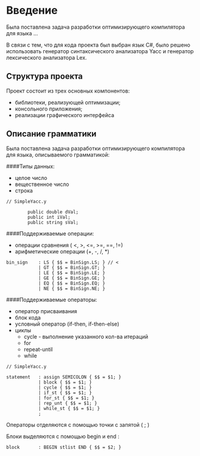 # Введение

Была поставлена задача разработки оптимизирующего компилятора для языка ...

В связи с тем, что для кода проекта был выбран язык C#, было решено использовать генератор синтаксического анализатора Yacc и генератор лексического анализатора Lex.

## Структура проекта

Проект состоит из трех основных компонентов:
- библиотеки, реализующей оптимизации;
- консольного приложения;
- реализации графического интерфейса


## Описание грамматики

Была поставлена задача разработки оптимизирующего компилятора для языка, описываемого грамматикой:


####Типы данных:

- целое число
- вещественное число 
- строка
```
// SimpleYacc.y

		public double dVal;
		public int iVal;
		public string sVal;
```
####Поддерживаемые операции:


- операции сравнения ( <,  >,  <=,  >=,  ==,  !=)
- арифметические операции (+,  -,  /,  *)


```
bin_sign	: LS { $$ = BinSign.LS; } // <
			| GT { $$ = BinSign.GT; } 
			| LE { $$ = BinSign.LE; }
			| GE { $$ = BinSign.GE; }
			| EQ { $$ = BinSign.EQ; }
			| NE { $$ = BinSign.NE; }
```

####Поддерживаемые операторы:

- оператор присваивания
- блок кода
- условный оператор (if-then, if-then-else)
- циклы
	- cycle - выполнение указанного кол-ва итераций
	- for
	- repeat-until
	- while

```
// SimpleYacc.y

statement	: assign SEMICOLON { $$ = $1; }
			| block { $$ = $1; }
			| cycle { $$ = $1; }
			| if_st { $$ = $1; }
			| for_st { $$ = $1; }
			| rep_unt { $$ = $1; }
			| while_st { $$ = $1; }
			;
```
Операторы отделяются с помощью точки с запятой ( ; )

Блоки выделяются с помощью begin и end :
```
block		: BEGIN stlist END { $$ = $2; }
```

